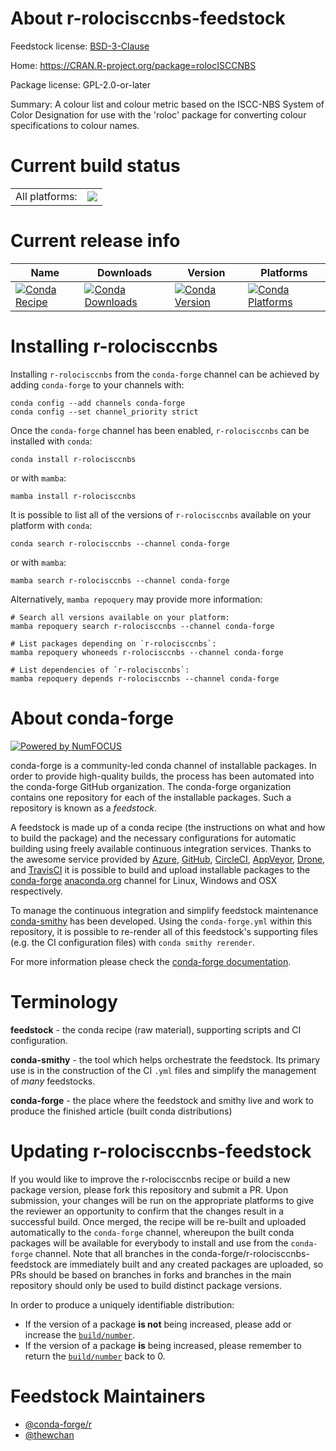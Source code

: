 About r-rolocisccnbs-feedstock
==============================

Feedstock license: [BSD-3-Clause](https://github.com/conda-forge/r-rolocisccnbs-feedstock/blob/main/LICENSE.txt)

Home: https://CRAN.R-project.org/package=rolocISCCNBS

Package license: GPL-2.0-or-later

Summary: A colour list and colour metric based on the ISCC-NBS System of Color Designation for use with the 'roloc' package for converting colour specifications to colour names.

Current build status
====================


<table><tr><td>All platforms:</td>
    <td>
      <a href="https://dev.azure.com/conda-forge/feedstock-builds/_build/latest?definitionId=21823&branchName=main">
        <img src="https://dev.azure.com/conda-forge/feedstock-builds/_apis/build/status/r-rolocisccnbs-feedstock?branchName=main">
      </a>
    </td>
  </tr>
</table>

Current release info
====================

| Name | Downloads | Version | Platforms |
| --- | --- | --- | --- |
| [![Conda Recipe](https://img.shields.io/badge/recipe-r--rolocisccnbs-green.svg)](https://anaconda.org/conda-forge/r-rolocisccnbs) | [![Conda Downloads](https://img.shields.io/conda/dn/conda-forge/r-rolocisccnbs.svg)](https://anaconda.org/conda-forge/r-rolocisccnbs) | [![Conda Version](https://img.shields.io/conda/vn/conda-forge/r-rolocisccnbs.svg)](https://anaconda.org/conda-forge/r-rolocisccnbs) | [![Conda Platforms](https://img.shields.io/conda/pn/conda-forge/r-rolocisccnbs.svg)](https://anaconda.org/conda-forge/r-rolocisccnbs) |

Installing r-rolocisccnbs
=========================

Installing `r-rolocisccnbs` from the `conda-forge` channel can be achieved by adding `conda-forge` to your channels with:

```
conda config --add channels conda-forge
conda config --set channel_priority strict
```

Once the `conda-forge` channel has been enabled, `r-rolocisccnbs` can be installed with `conda`:

```
conda install r-rolocisccnbs
```

or with `mamba`:

```
mamba install r-rolocisccnbs
```

It is possible to list all of the versions of `r-rolocisccnbs` available on your platform with `conda`:

```
conda search r-rolocisccnbs --channel conda-forge
```

or with `mamba`:

```
mamba search r-rolocisccnbs --channel conda-forge
```

Alternatively, `mamba repoquery` may provide more information:

```
# Search all versions available on your platform:
mamba repoquery search r-rolocisccnbs --channel conda-forge

# List packages depending on `r-rolocisccnbs`:
mamba repoquery whoneeds r-rolocisccnbs --channel conda-forge

# List dependencies of `r-rolocisccnbs`:
mamba repoquery depends r-rolocisccnbs --channel conda-forge
```


About conda-forge
=================

[![Powered by
NumFOCUS](https://img.shields.io/badge/powered%20by-NumFOCUS-orange.svg?style=flat&colorA=E1523D&colorB=007D8A)](https://numfocus.org)

conda-forge is a community-led conda channel of installable packages.
In order to provide high-quality builds, the process has been automated into the
conda-forge GitHub organization. The conda-forge organization contains one repository
for each of the installable packages. Such a repository is known as a *feedstock*.

A feedstock is made up of a conda recipe (the instructions on what and how to build
the package) and the necessary configurations for automatic building using freely
available continuous integration services. Thanks to the awesome service provided by
[Azure](https://azure.microsoft.com/en-us/services/devops/), [GitHub](https://github.com/),
[CircleCI](https://circleci.com/), [AppVeyor](https://www.appveyor.com/),
[Drone](https://cloud.drone.io/welcome), and [TravisCI](https://travis-ci.com/)
it is possible to build and upload installable packages to the
[conda-forge](https://anaconda.org/conda-forge) [anaconda.org](https://anaconda.org/)
channel for Linux, Windows and OSX respectively.

To manage the continuous integration and simplify feedstock maintenance
[conda-smithy](https://github.com/conda-forge/conda-smithy) has been developed.
Using the ``conda-forge.yml`` within this repository, it is possible to re-render all of
this feedstock's supporting files (e.g. the CI configuration files) with ``conda smithy rerender``.

For more information please check the [conda-forge documentation](https://conda-forge.org/docs/).

Terminology
===========

**feedstock** - the conda recipe (raw material), supporting scripts and CI configuration.

**conda-smithy** - the tool which helps orchestrate the feedstock.
                   Its primary use is in the construction of the CI ``.yml`` files
                   and simplify the management of *many* feedstocks.

**conda-forge** - the place where the feedstock and smithy live and work to
                  produce the finished article (built conda distributions)


Updating r-rolocisccnbs-feedstock
=================================

If you would like to improve the r-rolocisccnbs recipe or build a new
package version, please fork this repository and submit a PR. Upon submission,
your changes will be run on the appropriate platforms to give the reviewer an
opportunity to confirm that the changes result in a successful build. Once
merged, the recipe will be re-built and uploaded automatically to the
`conda-forge` channel, whereupon the built conda packages will be available for
everybody to install and use from the `conda-forge` channel.
Note that all branches in the conda-forge/r-rolocisccnbs-feedstock are
immediately built and any created packages are uploaded, so PRs should be based
on branches in forks and branches in the main repository should only be used to
build distinct package versions.

In order to produce a uniquely identifiable distribution:
 * If the version of a package **is not** being increased, please add or increase
   the [``build/number``](https://docs.conda.io/projects/conda-build/en/latest/resources/define-metadata.html#build-number-and-string).
 * If the version of a package **is** being increased, please remember to return
   the [``build/number``](https://docs.conda.io/projects/conda-build/en/latest/resources/define-metadata.html#build-number-and-string)
   back to 0.

Feedstock Maintainers
=====================

* [@conda-forge/r](https://github.com/conda-forge/r/)
* [@thewchan](https://github.com/thewchan/)

